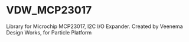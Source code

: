 # VDW_MCP23017
Library for Microchip MCP23017, I2C I/O Expander. Created by Veenema Design Works, for Particle Platform
